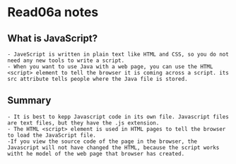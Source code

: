 # Read06a notes #

## What is JavaScript? ##
    - JaveScript is written in plain text like HTML and CSS, so you do not need any new tools to write a script.
    - When you want to use Java with a web page, you can use the HTML <script> element to tell the browser it is coming across a script. its src attribute tells people where the Java file is stored.

## Summary ##
    - It is best to kepp Javascript code in its own file. Javascript files are text files, but they have the .js extension.
    - The HTML <script> element is used in HTML pages to tell the browser to load the JavaScript file.
    -If you view the source code of the page in the browser, the Javascript will not have changed the HTML, because the script works witht he model of the web page that browser has created.


